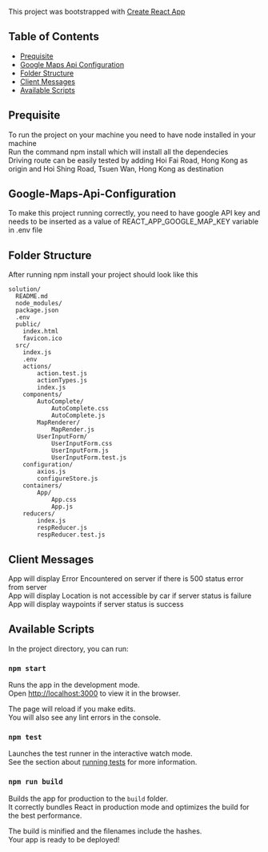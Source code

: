 This project was bootstrapped with [Create React App](https://github.com/facebook/create-react-app)

## Table of Contents

- [Prequisite](#prequisite)
- [Google Maps Api Configuration](#google-maps-api-configuration)
- [Folder Structure](#folder-structure)
- [Client Messages](#client-messages)
- [Available Scripts](#available-scripts)

## Prequisite

To run the project on your machine you need to have node installed in your machine<br>
Run the command npm install which will install all the dependecies<br>
Driving route can be easily tested by adding Hoi Fai Road, Hong Kong as origin and Hoi Shing Road, Tsuen Wan, Hong Kong as destination

## Google-Maps-Api-Configuration

To make this project running correctly, you need to have google API key and needs to be inserted as a value of REACT_APP_GOOGLE_MAP_KEY variable in .env file

## Folder Structure

After running npm install your project should look like this

```
solution/
  README.md
  node_modules/
  package.json
  .env
  public/
    index.html
    favicon.ico
  src/
    index.js
    .env
    actions/
        action.test.js
        actionTypes.js
        index.js
    components/
        AutoComplete/
            AutoComplete.css
            AutoComplete.js
        MapRenderer/
            MapRender.js
        UserInputForm/
            UserInputForm.css
            UserInputForm.js
            UserInputForm.test.js
    configuration/
        axios.js
        configureStore.js
    containers/
        App/
            App.css
            App.js
    reducers/
        index.js
        respReducer.js
        respReducer.test.js
```

## Client Messages

App will display Error Encountered on server if there is 500 status error from server<br>
App will display Location is not accessible by car if server status is failure<br>
App will display waypoints if server status is success

## Available Scripts

In the project directory, you can run:

### `npm start`

Runs the app in the development mode.<br>
Open [http://localhost:3000](http://localhost:3000) to view it in the browser.

The page will reload if you make edits.<br>
You will also see any lint errors in the console.

### `npm test`

Launches the test runner in the interactive watch mode.<br>
See the section about [running tests](https://facebook.github.io/create-react-app/docs/running-tests) for more information.

### `npm run build`

Builds the app for production to the `build` folder.<br>
It correctly bundles React in production mode and optimizes the build for the best performance.

The build is minified and the filenames include the hashes.<br>
Your app is ready to be deployed!
